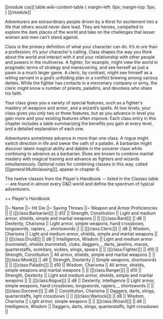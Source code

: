 [[module css]]
table.wiki-content-table { margin-left: 0px; margin-top: 5px; }
[[/module]]

Adventurers are extraordinary people driven by a thirst for excitement into a life that others would never dare lead. They are heroes, compelled to explore the dark places of the world and take on the challenges that lesser women and men can’t stand against.

Class is the primary definition of what your character can do. It’s m ore than a profession; it’s your character's calling. Class shapes the way you think about the world and interact with it and your relationship with other people and powers in the multiverse. A fighter, for example, might view the world in pragmatic terms of strategy and maneuvering, and see herself as just a pawn in a much larger game. A cleric, by contrast, might see himself as a willing servant in a god’s unfolding plan or a conflict brewing among various deities. While the fighter has contacts in a mercenary company or army,
the cleric might know a number of priests, paladins, and devotees who share his faith.

Your class gives you a variety of special features, such as a fighter’s mastery of weapons and armor, and a wizard’s spells. At low levels, your class gives you only two or three features, but as you advance in level you gain more and your existing features often improve. Each class entry in this chapter includes a table summarizing the benefits you gain at every level, and a detailed explanation of each one.

Adventurers sometimes advance in more than one class. A rogue might switch direction in life and swear the oath of a paladin. A barbarian might discover latent magical ability and dabble in the sorcerer class while continuing to advance as a barbarian. Elves are known to combine martial mastery with magical training and advance as fighters and wizards simultaneously. Optional rules for combining classes in this way, called [[[general:Multiclassing]]], appear in chapter 6.

The twelve classes from the Player's Handbook -- listed in the Classes table -- are found in almost every D&D world and define the spectrum of typical adventurers.

++ Player's Handbook

||~ Name ||~ Hit Die ||~ Saving Throws ||~ Weapon and Armor Proficiencies ||
|| [[[class:Barbarian]]] || d12 || Strength, Constitution || Light and medium armor, shields, simple and martial weapons ||
|| [[[class:Bard]]] || d8 || Dexterity, Charisma || Light armor, simple weapons, hand crossbows, longswords, rapiers, _
shortswords ||
|| [[[class:Cleric]]] || d8 || Wisdom, Charisma || Light and medium armor, shields, simple and martial weapons ||
|| [[[class:Druid]]] || d8 || Intelligence, Wisdom || Light and medium armor (nonmetal), shields (nonmetal), clubs, daggers, _
darts, javelins, maces, quarterstaffs, scimitars, sickles, slings, spears ||
|| [[[class:Fighter]]] || d10 || Strength, Constitution || All armor, shields, simple and martial weapons ||
|| [[[class:Monk]]] || d8 || Strength, Dexterity || Simple weapons, shortswords ||
|| [[[class:Paladin]]] || d10 || Wisdom, Charisma || All armor, shields, simple weapons and martial weapons ||
|| [[[class:Ranger]]] || d10 || Strength, Dexterity || Light and medium armor, shields, simple and martial weapons ||
|| [[[class:Rogue]]] || d8 || Dexterity, Intelligence || Light armor, simple weapons, hand crossbows, longswords, rapiers, _
shortswords ||
|| [[[class:Sorcerer]]] || d6 || Constitution, Charisma || Daggers, darts, slings, quarterstaffs, light crossbows ||
|| [[[class:Warlock]]] || d8 || Wisdom, Charisma || Light armor, simple weapons ||
|| [[[class:Wizard]]] || d6 || Intelligence, Wisdom || Daggers, darts, slings, quarterstaffs, light crossbows ||
